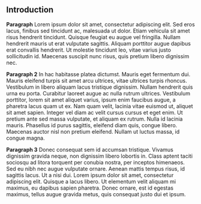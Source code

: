 ## Introduction

**Paragraph** Lorem ipsum dolor sit amet, consectetur adipiscing elit. Sed eros lacus, finibus sed tincidunt ac, malesuada ut dolor. Etiam vehicula sit amet risus hendrerit tincidunt. Quisque feugiat eu augue vel fringilla. Nullam hendrerit mauris ut erat vulputate sagittis. Aliquam porttitor augue dapibus erat convallis hendrerit. Ut molestie tincidunt leo, vitae varius justo sollicitudin id. Maecenas suscipit nunc risus, quis pretium libero dignissim nec.

**Paragraph 2** In hac habitasse platea dictumst. Mauris eget fermentum dui. Mauris eleifend turpis sit amet arcu ultrices, vitae ultrices turpis rhoncus. Vestibulum in libero aliquam lacus tristique dignissim. Nullam hendrerit quis urna eu porta. Curabitur laoreet augue ac nulla rutrum ultrices. Vestibulum porttitor, lorem sit amet aliquet varius, ipsum enim faucibus augue, a pharetra lacus quam ut ex. Nam quam velit, lacinia vitae euismod ut, aliquet sit amet sapien. Integer vel diam ac velit cursus cursus et eget enim. Ut pretium ante sed massa vulputate, et aliquam ex rutrum. Nulla id lacinia mauris. Phasellus id purus sagittis, eleifend diam quis, congue libero. Maecenas auctor nisl non pretium eleifend. Nullam ut luctus massa, id congue magna.

**Paragraph 3** Donec consequat sem id accumsan tristique. Vivamus dignissim gravida neque, non dignissim libero lobortis in. Class aptent taciti sociosqu ad litora torquent per conubia nostra, per inceptos himenaeos. Sed eu nibh nec augue vulputate ornare. Aenean mattis tempus risus, id sagittis lacus. Ut a nisi dui. Lorem ipsum dolor sit amet, consectetur adipiscing elit. Quisque a lacus libero. Ut elementum velit aliquam mi maximus, eu dapibus sapien pharetra. Donec ornare, est id egestas maximus, tellus augue gravida metus, quis consequat justo dui et ipsum.
